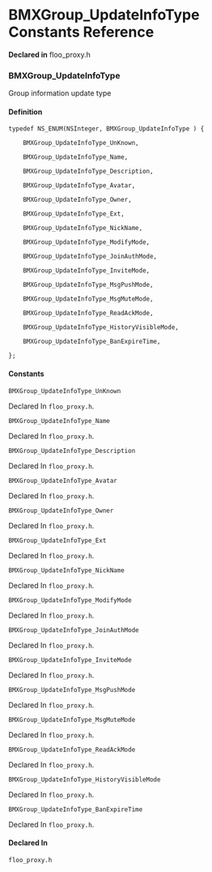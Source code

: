 # BMXGroup_UpdateInfoType Constants Reference

  **Declared in** floo_proxy.h  

### BMXGroup_UpdateInfoType

Group information update type

#### Definition
    typedef NS_ENUM(NSInteger, BMXGroup_UpdateInfoType ) {   
        
        BMXGroup_UpdateInfoType_UnKnown,
        
        BMXGroup_UpdateInfoType_Name,
        
        BMXGroup_UpdateInfoType_Description,
        
        BMXGroup_UpdateInfoType_Avatar,
        
        BMXGroup_UpdateInfoType_Owner,
        
        BMXGroup_UpdateInfoType_Ext,
        
        BMXGroup_UpdateInfoType_NickName,
        
        BMXGroup_UpdateInfoType_ModifyMode,
        
        BMXGroup_UpdateInfoType_JoinAuthMode,
        
        BMXGroup_UpdateInfoType_InviteMode,
        
        BMXGroup_UpdateInfoType_MsgPushMode,
        
        BMXGroup_UpdateInfoType_MsgMuteMode,
        
        BMXGroup_UpdateInfoType_ReadAckMode,
        
        BMXGroup_UpdateInfoType_HistoryVisibleMode,
        
        BMXGroup_UpdateInfoType_BanExpireTime,
        
    };

#### Constants

<a name="" title="BMXGroup_UpdateInfoType_UnKnown"></a><code>BMXGroup_UpdateInfoType_UnKnown</code>

   Declared In `floo_proxy.h`.

<a name="" title="BMXGroup_UpdateInfoType_Name"></a><code>BMXGroup_UpdateInfoType_Name</code>

   Declared In `floo_proxy.h`.

<a name="" title="BMXGroup_UpdateInfoType_Description"></a><code>BMXGroup_UpdateInfoType_Description</code>

   Declared In `floo_proxy.h`.

<a name="" title="BMXGroup_UpdateInfoType_Avatar"></a><code>BMXGroup_UpdateInfoType_Avatar</code>

   Declared In `floo_proxy.h`.

<a name="" title="BMXGroup_UpdateInfoType_Owner"></a><code>BMXGroup_UpdateInfoType_Owner</code>

   Declared In `floo_proxy.h`.

<a name="" title="BMXGroup_UpdateInfoType_Ext"></a><code>BMXGroup_UpdateInfoType_Ext</code>

   Declared In `floo_proxy.h`.

<a name="" title="BMXGroup_UpdateInfoType_NickName"></a><code>BMXGroup_UpdateInfoType_NickName</code>

   Declared In `floo_proxy.h`.

<a name="" title="BMXGroup_UpdateInfoType_ModifyMode"></a><code>BMXGroup_UpdateInfoType_ModifyMode</code>

   Declared In `floo_proxy.h`.

<a name="" title="BMXGroup_UpdateInfoType_JoinAuthMode"></a><code>BMXGroup_UpdateInfoType_JoinAuthMode</code>

   Declared In `floo_proxy.h`.

<a name="" title="BMXGroup_UpdateInfoType_InviteMode"></a><code>BMXGroup_UpdateInfoType_InviteMode</code>

   Declared In `floo_proxy.h`.

<a name="" title="BMXGroup_UpdateInfoType_MsgPushMode"></a><code>BMXGroup_UpdateInfoType_MsgPushMode</code>

   Declared In `floo_proxy.h`.

<a name="" title="BMXGroup_UpdateInfoType_MsgMuteMode"></a><code>BMXGroup_UpdateInfoType_MsgMuteMode</code>

   Declared In `floo_proxy.h`.

<a name="" title="BMXGroup_UpdateInfoType_ReadAckMode"></a><code>BMXGroup_UpdateInfoType_ReadAckMode</code>

   Declared In `floo_proxy.h`.

<a name="" title="BMXGroup_UpdateInfoType_HistoryVisibleMode"></a><code>BMXGroup_UpdateInfoType_HistoryVisibleMode</code>

   Declared In `floo_proxy.h`.

<a name="" title="BMXGroup_UpdateInfoType_BanExpireTime"></a><code>BMXGroup_UpdateInfoType_BanExpireTime</code>

   Declared In `floo_proxy.h`.

#### Declared In
`floo_proxy.h`


